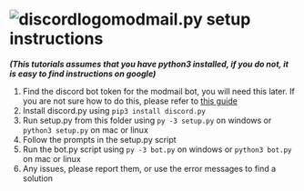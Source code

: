 # ![discordlogo](https://img.icons8.com/fluent/56/000000/discord-new-logo.png)modmail.py setup instructions 

***(This tutorials assumes that you have python3 installed, if you do not, it is easy to find instructions on google)***
1. Find the discord bot token for the modmail bot, you will need this later. If you are not sure how to do this, please refer to [this guide](https://discordpy.readthedocs.io/en/latest/discord.html)
2. Install discord.py using `pip3 install discord.py`
3. Run setup.py from this folder using `py -3 setup.py` on windows or `python3 setup.py` on mac or linux
4. Follow the prompts in the setup.py script
5. Run the bot.py script using `py -3 bot.py` on windows or `python3 bot.py` on mac or linux
6. Any issues, please report them, or use the error messages to find a solution